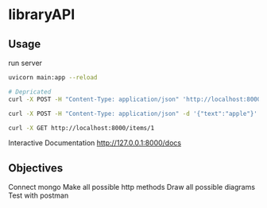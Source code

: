 # libraryAPI

## Usage
run server
```bash
uvicorn main:app --reload
```


```bash
# Depricated
curl -X POST -H "Content-Type: application/json" 'http://localhost:8000/items?item=apple'

curl -X POST -H "Content-Type: application/json" -d '{"text":"apple"}' 'http://localhost:8000/items'

curl -X GET http://localhost:8000/items/1
```

Interactive Documentation
http://127.0.0.1:8000/docs


## Objectives

Connect mongo
Make all possible http methods
Draw all possible diagrams
Test with postman


